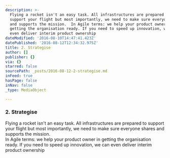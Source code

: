 ```yaml
---
description: >-
  Flying a rocket isn't an easy task. All infrastructures are prepared to
  support your flight but most importantly, we need to make sure everyone shares
  and supports the mission.  In Agile terms: we help your product owner in
  getting the organisation ready. If you need to speed up innovation, we can
  even deliver interim product ownership
dateModified: '2016-08-10T14:47:41.423Z'
datePublished: '2016-08-12T12:34:32.975Z'
title: 2. Strategise
author: []
publisher: {}
via: {}
starred: false
sourcePath: _posts/2016-08-12-2-strategise.md
inFeed: true
hasPage: false
inNav: false
_type: MediaObject

---
```

### 2\. Strategise

Flying a rocket isn't an easy task. All infrastructures are prepared to support your flight but most importantly, we need to make sure everyone shares and supports the mission.  
In Agile terms: we help your product owner in getting the organisation ready. If you need to speed up innovation, we can even deliver interim product ownership